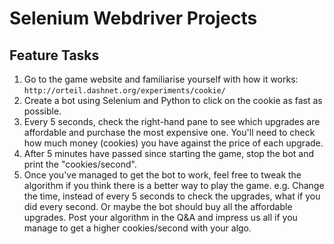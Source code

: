 # Selenium Webdriver Projects


## Feature Tasks
1. Go to the game website and familiarise yourself with how it works: `http://orteil.dashnet.org/experiments/cookie/` 
1. Create a bot using Selenium and Python to click on the cookie as fast as possible.
1. Every 5 seconds, check the right-hand pane to see which upgrades are affordable and purchase the most expensive one. You'll need to check how much money (cookies) you have against the price of each upgrade.
1. After 5 minutes have passed since starting the game, stop the bot and print the "cookies/second".
1. Once you've managed to get the bot to work, feel free to tweak the algorithm if you think there is a better way to play the game. e.g. Change the time, instead of every 5 seconds to check the upgrades, what if you did every second. Or maybe the bot should buy all the affordable upgrades. Post your algorithm in the Q&A and impress us all if you manage to get a higher cookies/second with your algo.